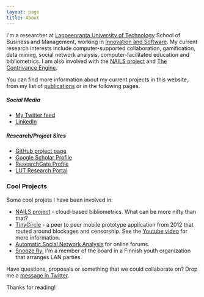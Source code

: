 ```yaml
---
layout: page
title: About
---
```


I'm a researcher at [Lappeenranta University of Technology](http://www.lut.fi) School of Business and Management, working in [Innovation and Software](http://www.lut.fi/web/en/school-of-business-and-management/research/innovation-and-software). My current research interests include computer-supported collaboration, gamification, data mining, social network analysis, computer-facilitated education and bibliometrics. I am also involved with the [NAILS project](http://nailsproject.net) and [The Contrivance Engine](http://www.tce.fi).

You can find more information about my current projects in this website, from my list of [publications](/publications/) or in the following pages.

##### Social Media

 * [My Twitter feed](https://twitter.com/aknutas)
 * [LinkedIn](https://www.linkedin.com/in/anttiknutas)

##### Research/Project Sites

 * [GitHub project page](https://github.com/aknutas/)
 * [Google Scholar Profile](https://scholar.google.com/citations?user=svyPd-YAAAAJ)
 * [ResearchGate Profile](https://www.researchgate.net/profile/Antti_Knutas)
 * [LUT Research Portal](http://research.cc.lut.fi/converis-lut/publicweb/person/9978?show=PUBLICATION)

### Cool Projects

Some cool projets I have been involved in:

* [NAILS project](http://nailsproject.net) - cloud-based bibliometrics. What can be more nifty than that?
* [TinyCircle](https://github.com/aknutas/TinyCircle) - a peer to peer mobile prototype application from 2012 that routed around blockages and censorship. See the [Youtube video](http://youtu.be/N1Uz0OsoEcU) for more information.
* [Automatic Social Network Analysis](https://github.com/aknutas/sna-saga) for online forums.
* [Snooze Ry.](http://www.snooze.fi) I'm a member of the board in a Finnish youth organization that arranges LAN parties.

Have questions, proposals or something that we could collaborate on? Drop me a [message in Twitter](https://twitter.com/aknutas).

Thanks for reading!
